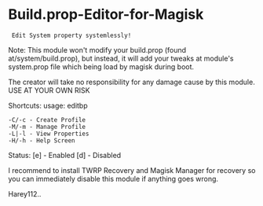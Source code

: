 # Build.prop-Editor-for-Magisk

     Edit System property systemlessly!

Note: This module won't modify your
build.prop (found at/system/build.prop),
but instead, it will add your tweaks at module's
system.prop file which being load
 by magisk during boot.


The creator will take no responsibility for any damage
cause by this module. USE AT YOUR OWN RISK


Shortcuts:       usage: editbp <shortcut>

    -C/-c - Create Profile
    -M/-m - Manage Profile
    -L|-l - View Properties
    -H/-h - Help Screen

Status:
    [e] - Enabled
    [d] - Disabled

I recommend to install TWRP Recovery and
Magisk Manager for recovery so you can immediately
disable this module if anything goes wrong.


Harey112..
